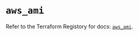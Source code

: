 # `aws_ami`

Refer to the Terraform Registory for docs: [`aws_ami`](https://registry.terraform.io/providers/hashicorp/aws/5.16.1/docs/resources/ami).
